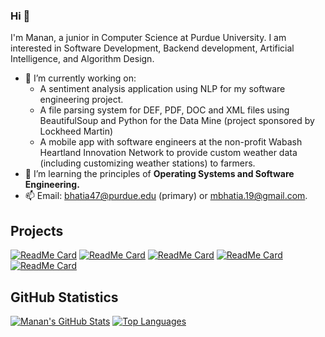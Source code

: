 ### Hi 👋
I'm Manan, a junior in Computer Science at Purdue University. I am interested in Software Development, Backend development, Artificial Intelligence, and Algorithm Design.
- 🔭 I’m currently working on:
  - A sentiment analysis application using NLP for my software engineering project.
  - A file parsing system for DEF, PDF, DOC and XML files using BeautifulSoup and Python for the Data Mine (project sponsored by Lockheed Martin)
  - A mobile app with software engineers at the non-profit Wabash Heartland Innovation Network to provide custom weather data (including customizing weather stations) to farmers.
- 🌱 I’m learning the principles of **Operating Systems and Software Engineering.**
- 📫 Email: bhatia47@purdue.edu (primary) or mbhatia.19@gmail.com.

## Projects

[![ReadMe Card](https://github-readme-stats.vercel.app/api/pin/?username=bhatia47&repo=Modus.ai&theme=tokyonight)](https://github.com/bhatia47/Modus.ai)
[![ReadMe Card](https://github-readme-stats.vercel.app/api/pin/?username=bhatia47&repo=data-structs-and-algorithms&theme=tokyonight)](https://github.com/bhatia47/data-structs-and-algorithms)
[![ReadMe Card](https://github-readme-stats.vercel.app/api/pin/?username=bhatia47&repo=right-leaning-red-black-tree&theme=tokyonight)](https://github.com/bhatia47/right-leaning-red-black-tree)
[![ReadMe Card](https://github-readme-stats.vercel.app/api/pin/?username=bhatia47&repo=airport-management-system&theme=tokyonight)](https://github.com/bhatia47/airport-management-system)
[![ReadMe Card](https://github-readme-stats.vercel.app/api/pin/?username=sferia003&repo=ctracr&theme=tokyonight)](https://github.com/sferia003/ctracr)

## GitHub Statistics

[![Manan's GitHub Stats](https://github-readme-stats.vercel.app/api?username=bhatia47&theme=tokyonight&count_private=true&show_icons=true&include_all_commits&hide=prs)](https://github.com/bhatia47)
[![Top Languages](https://github-readme-stats.vercel.app/api/top-langs/?username=bhatia47&theme=tokyonight&exclude_repo=data-structs-and-algorithms&layout=compact&card_width=290)](https://github.com/bhatia47)



<!--
**bhatia47/bhatia47** is a ✨ _special_ ✨ repository because its `README.md` (this file) appears on your GitHub profile.
###### readme stats(display cards) credits: https://github.com/anuraghazra/github-readme-stats
Here are some ideas to get you started:

- 🔭 I’m currently working on ...
- 🌱 I’m currently learning ...
- 👯 I’m looking to collaborate on ...
- 🤔 I’m looking for help with ...
- 💬 Ask me about ...
- 📫 How to reach me: ...
- 😄 Pronouns: ...
- ⚡ Fun fact: ...
-->

